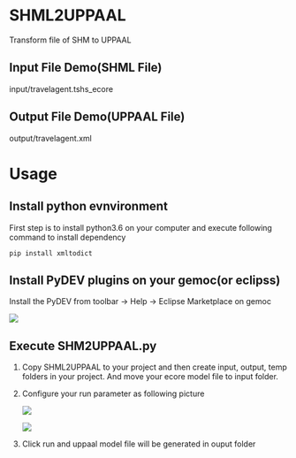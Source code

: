 # SHML2UPPAAL
Transform file of SHM to UPPAAL

## Input File Demo(SHML File)
input/travelagent.tshs_ecore

## Output File Demo(UPPAAL File)
output/travelagent.xml

# Usage
## Install python evnvironment 
First step is to install python3.6 on your computer and execute following command to install dependency

```
pip install xmltodict
```

## Install PyDEV plugins on your gemoc(or eclipss)
Install the PyDEV from toolbar -> Help -> Eclipse Marketplace on gemoc

![](https://github.com/wangyao2221/SHML2UPPAAL/blob/master/TransformationEngine/assets/Eclipse%20Marketpalce%20-%20PyDEV.jpg)

## Execute SHM2UPPAAL.py
1. Copy SHML2UPPAAL to your project and then create input, output, temp folders in your project. And move your ecore model file to input folder.

2. Configure your run parameter as following picture

   ![](https://github.com/wangyao2221/SHML2UPPAAL/blob/master/TransformationEngine/assets/Configure%20run%20parameters%20-%201.jpg)

   ![](https://github.com/wangyao2221/SHML2UPPAAL/blob/master/Transf/ormationEngine/assetsConfigure%20run%20parameters%20-%202.jpg)

3. Click run and uppaal model file will be generated in ouput folder


